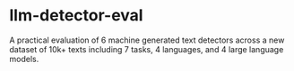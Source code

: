 # llm-detector-eval
A practical evaluation of 6 machine generated text detectors across a new dataset of 10k+ texts including 7 tasks, 4 languages, and 4 large language models.
